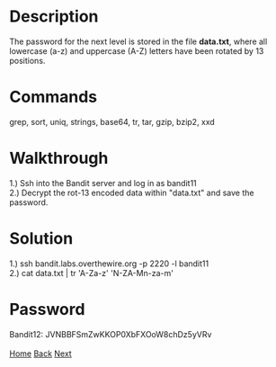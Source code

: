 # Description
The password for the next level is stored in the file **data.txt**, where all lowercase (a-z) and uppercase (A-Z) letters have been rotated by 13 positions.
# Commands
grep, sort, uniq, strings, base64, tr, tar, gzip, bzip2, xxd
# Walkthrough
1.) Ssh into the Bandit server and log in as bandit11 <br />
2.) Decrypt the rot-13 encoded data within "data.txt" and save the password.
# Solution
1.) ssh bandit.labs.overthewire.org -p 2220 -l bandit11 <br />
2.) cat data.txt | tr 'A-Za-z' 'N-ZA-Mn-za-m'
# Password
Bandit12: JVNBBFSmZwKKOP0XbFXOoW8chDz5yVRv <br /> <br />
[Home](https://github.com/Spagoooti/OverTheWire-Bandit/blob/main/README.md) [Back](https://github.com/Spagoooti/OverTheWire-Bandit/blob/main/Bandit%2010%20-%3E%2019/Bandit%2010%20-%3E%2011.md) [Next](https://github.com/Spagoooti/OverTheWire-Bandit/blob/main/Bandit%2010%20-%3E%2019/Bandit%2012%20-%3E%2013.md)
